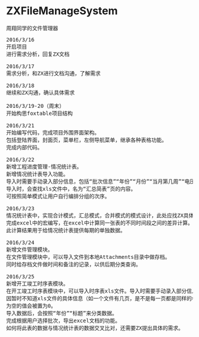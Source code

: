 # ZXFileManageSystem
周翔同学的文件管理器
<pre>
2016/3/16
开启项目
进行需求分析，回复ZX文档

2016/3/17
需求分析，和ZX进行文档沟通，了解需求

2016/3/18
继续和ZX沟通，确认具体需求

2016/3/19-20（周末）
开始构思foxtable项目结构
 
2016/3/21
开始编写代码，完成项目外围界面架构。
包括登陆界面，封面页，菜单栏，左侧导航菜单，继承各种表格功能。
完成内部代码。
 
2016/3/22
新增工程进度管理-情况统计表。
新增情况统计表导入功能。
导入时需要手动录入部分信息，包括“批次信息”“年份”“月份”“当月第几周”“电压等级”等信息。在导入信息后，情况统计表可以按照上面录入的5个信息分组查询。
导入时，会查找xls文件中，名为“汇总简表”页的内容。
可按照简单模式让用户自行编排分组的次序。
 
2016/3/23
情况统计表中，实现合计模式，汇总模式，合并模式的模式设计，此处应找ZX具体确认各种模式的设置关系。
完成excel中的宏编写，在excel中计算同一张表的不同时间段之间的差异计算。
此计算结果用于给情况统计表提供每期的单独数据。
 
2016/3/24
新增文件管理模块。
在文件管理模块中，可以导入文件到本地Attachments目录中做存档。
同时给存档文件做时间和备注的记录，以供后期分类查询。

2016/3/25
新增开工竣工时序表模块。
在开工竣工时序表模块中，可以导入时序表xls文件。导入时需要手动录入部分信息，包括“年份”“标题”信息。
因暂时不知道xls文件的具体信息（如一个文件有几页，是不是每一页都是同样的格式，每一页中用来区分内容的字段是什么在哪里），暂时定为提取xls文件中名为“新增”页的数据。
为空的值会被置为0。
导入数据后，会按照“年份”“标题”来分类数据。
完成根据用户选择批次，导出excel文档的功能。
如何将此表的数据与情况统计表的数据交叉比对，还需要ZX提出具体的需求。

</pre>




